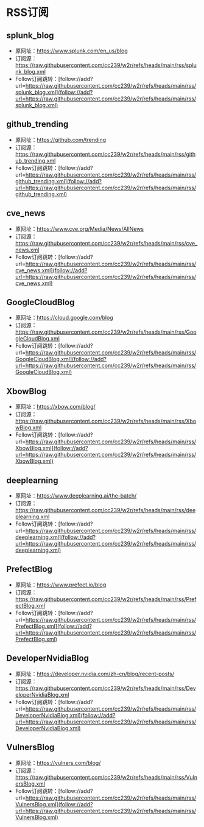 # RSS订阅

## splunk_blog
- 原网址：https://www.splunk.com/en_us/blog
- 订阅源：https://raw.githubusercontent.com/cc239/w2r/refs/heads/main/rss/splunk_blog.xml
- Follow订阅跳转：[follow://add?url=https://raw.githubusercontent.com/cc239/w2r/refs/heads/main/rss/splunk_blog.xml](follow://add?url=https://raw.githubusercontent.com/cc239/w2r/refs/heads/main/rss/splunk_blog.xml)

## github_trending
- 原网址：https://github.com/trending
- 订阅源：https://raw.githubusercontent.com/cc239/w2r/refs/heads/main/rss/github_trending.xml
- Follow订阅跳转：[follow://add?url=https://raw.githubusercontent.com/cc239/w2r/refs/heads/main/rss/github_trending.xml](follow://add?url=https://raw.githubusercontent.com/cc239/w2r/refs/heads/main/rss/github_trending.xml)

## cve_news
- 原网址：https://www.cve.org/Media/News/AllNews
- 订阅源：https://raw.githubusercontent.com/cc239/w2r/refs/heads/main/rss/cve_news.xml
- Follow订阅跳转：[follow://add?url=https://raw.githubusercontent.com/cc239/w2r/refs/heads/main/rss/cve_news.xml](follow://add?url=https://raw.githubusercontent.com/cc239/w2r/refs/heads/main/rss/cve_news.xml)

## GoogleCloudBlog
- 原网址：https://cloud.google.com/blog
- 订阅源：https://raw.githubusercontent.com/cc239/w2r/refs/heads/main/rss/GoogleCloudBlog.xml
- Follow订阅跳转：[follow://add?url=https://raw.githubusercontent.com/cc239/w2r/refs/heads/main/rss/GoogleCloudBlog.xml](follow://add?url=https://raw.githubusercontent.com/cc239/w2r/refs/heads/main/rss/GoogleCloudBlog.xml)

## XbowBlog
- 原网址：https://xbow.com/blog/
- 订阅源：https://raw.githubusercontent.com/cc239/w2r/refs/heads/main/rss/XbowBlog.xml
- Follow订阅跳转：[follow://add?url=https://raw.githubusercontent.com/cc239/w2r/refs/heads/main/rss/XbowBlog.xml](follow://add?url=https://raw.githubusercontent.com/cc239/w2r/refs/heads/main/rss/XbowBlog.xml)

## deeplearning
- 原网址：https://www.deeplearning.ai/the-batch/
- 订阅源：https://raw.githubusercontent.com/cc239/w2r/refs/heads/main/rss/deeplearning.xml
- Follow订阅跳转：[follow://add?url=https://raw.githubusercontent.com/cc239/w2r/refs/heads/main/rss/deeplearning.xml](follow://add?url=https://raw.githubusercontent.com/cc239/w2r/refs/heads/main/rss/deeplearning.xml)

## PrefectBlog
- 原网址：https://www.prefect.io/blog
- 订阅源：https://raw.githubusercontent.com/cc239/w2r/refs/heads/main/rss/PrefectBlog.xml
- Follow订阅跳转：[follow://add?url=https://raw.githubusercontent.com/cc239/w2r/refs/heads/main/rss/PrefectBlog.xml](follow://add?url=https://raw.githubusercontent.com/cc239/w2r/refs/heads/main/rss/PrefectBlog.xml)

## DeveloperNvidiaBlog
- 原网址：https://developer.nvidia.com/zh-cn/blog/recent-posts/
- 订阅源：https://raw.githubusercontent.com/cc239/w2r/refs/heads/main/rss/DeveloperNvidiaBlog.xml
- Follow订阅跳转：[follow://add?url=https://raw.githubusercontent.com/cc239/w2r/refs/heads/main/rss/DeveloperNvidiaBlog.xml](follow://add?url=https://raw.githubusercontent.com/cc239/w2r/refs/heads/main/rss/DeveloperNvidiaBlog.xml)

## VulnersBlog
- 原网址：https://vulners.com/blog/
- 订阅源：https://raw.githubusercontent.com/cc239/w2r/refs/heads/main/rss/VulnersBlog.xml
- Follow订阅跳转：[follow://add?url=https://raw.githubusercontent.com/cc239/w2r/refs/heads/main/rss/VulnersBlog.xml](follow://add?url=https://raw.githubusercontent.com/cc239/w2r/refs/heads/main/rss/VulnersBlog.xml)

